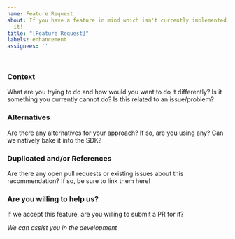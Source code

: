 ```yaml
---
name: Feature Request
about: If you have a feature in mind which isn't currently implemented, tell us about
  it!
title: "[Feature Request]"
labels: enhancement
assignees: ''

---
```


### Context
What are you trying to do and how would you want to do it differently? Is it something you currently cannot do? Is this related to an issue/problem?

### Alternatives
Are there any alternatives for your approach? If so, are you using any? Can we natively bake it into the SDK?

### Duplicated and/or References
Are there any open pull requests or existing issues about this recommendation? If so, be sure to link them here!

### Are you willing to help us?
If we accept this feature, are you willing to submit a PR for it? 

_We can assist you in the development_
